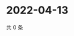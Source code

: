 # 2022-04-13

共 0 条

<!-- BEGIN WEIBO -->
<!-- 最后更新时间 Wed Apr 13 2022 21:25:55 GMT+0800 (China Standard Time) -->

<!-- END WEIBO -->
